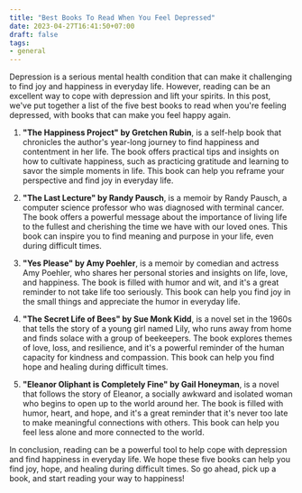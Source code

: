 ```yaml
---
title: "Best Books To Read When You Feel Depressed"
date: 2023-04-27T16:41:50+07:00
draft: false
tags: 
- general
---
```


Depression is a serious mental health condition that can make it challenging to find joy and happiness in everyday life. However, reading can be an excellent way to cope with depression and lift your spirits. In this post, we've put together a list of the five best books to read when you're feeling depressed, with books that can make you feel happy again.

1. **"The Happiness Project" by Gretchen Rubin**, is a self-help book that chronicles the author's year-long journey to find happiness and contentment in her life. The book offers practical tips and insights on how to cultivate happiness, such as practicing gratitude and learning to savor the simple moments in life. This book can help you reframe your perspective and find joy in everyday life.

2. **"The Last Lecture" by Randy Pausch**, is a memoir by Randy Pausch, a computer science professor who was diagnosed with terminal cancer. The book offers a powerful message about the importance of living life to the fullest and cherishing the time we have with our loved ones. This book can inspire you to find meaning and purpose in your life, even during difficult times.

3. **"Yes Please" by Amy Poehler**, is a memoir by comedian and actress Amy Poehler, who shares her personal stories and insights on life, love, and happiness. The book is filled with humor and wit, and it's a great reminder to not take life too seriously. This book can help you find joy in the small things and appreciate the humor in everyday life.

4. **"The Secret Life of Bees" by Sue Monk Kidd**, is a novel set in the 1960s that tells the story of a young girl named Lily, who runs away from home and finds solace with a group of beekeepers. The book explores themes of love, loss, and resilience, and it's a powerful reminder of the human capacity for kindness and compassion. This book can help you find hope and healing during difficult times.

5. **"Eleanor Oliphant is Completely Fine" by Gail Honeyman**, is a novel that follows the story of Eleanor, a socially awkward and isolated woman who begins to open up to the world around her. The book is filled with humor, heart, and hope, and it's a great reminder that it's never too late to make meaningful connections with others. This book can help you feel less alone and more connected to the world.

In conclusion, reading can be a powerful tool to help cope with depression and find happiness in everyday life. We hope these five books can help you find joy, hope, and healing during difficult times. So go ahead, pick up a book, and start reading your way to happiness!